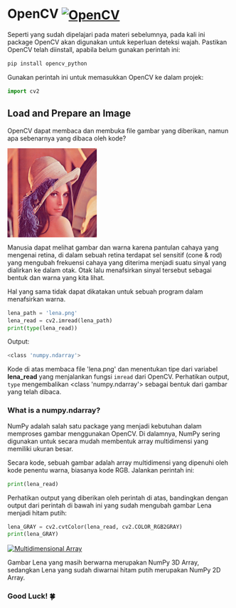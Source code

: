 # OpenCV [<img src="https://opencv1.b-cdn.net/wp-content/uploads/2022/05/logo.png" height="30em" align="center" alt="OpenCV" title="OpenCV Site"/>](https://opencv.org/)

Seperti yang sudah dipelajari pada materi sebelumnya, pada kali ini package OpenCV akan digunakan untuk keperluan deteksi wajah. Pastikan OpenCV telah diinstall, apabila belum gunakan perintah ini:

```bash
pip install opencv_python
```

Gunakan perintah ini untuk memasukkan OpenCV ke dalam projek:

```python
import cv2
```

## Load and Prepare an Image

OpenCV dapat membaca dan membuka file gambar yang diberikan, namun apa sebenarnya yang dibaca oleh kode?

<img src="lena.png" height="200em" align="center" alt="Lena" title="Lena"/>

Manusia dapat melihat gambar dan warna karena pantulan cahaya yang mengenai retina, di dalam sebuah retina terdapat sel sensitif (cone & rod) yang mengubah frekuensi cahaya yang diterima menjadi suatu sinyal yang dialirkan ke dalam otak. Otak lalu menafsirkan sinyal tersebut sebagai bentuk dan warna yang kita lihat.

Hal yang sama tidak dapat dikatakan untuk sebuah program dalam menafsirkan warna.

```python
lena_path = 'lena.png'
lena_read = cv2.imread(lena_path)
print(type(lena_read))
```

Output:

```bash
<class 'numpy.ndarray'>
```

Kode di atas membaca file 'lena.png' dan menentukan tipe dari variabel **lena_read** yang menjalankan fungsi `imread` dari OpenCV. Perhatikan output, `type` mengembalikan <class 'numpy.ndarray'> sebagai bentuk dari gambar yang telah dibaca.

### What is a numpy.ndarray?

NumPy adalah salah satu package yang menjadi kebutuhan dalam memproses gambar menggunakan OpenCV. Di dalamnya, NumPy sering digunakan untuk secara mudah membentuk array multidimensi yang memiliki ukuran besar.

Secara kode, sebuah gambar adalah array multidimensi yang dipenuhi oleh kode penentu warna, biasanya kode RGB. Jalankan perintah ini:

```python
print(lena_read)
```

Perhatikan output yang diberikan oleh perintah di atas, bandingkan dengan output dari perintah di bawah ini yang sudah mengubah gambar Lena menjadi hitam putih:

```python
lena_GRAY = cv2.cvtColor(lena_read, cv2.COLOR_RGB2GRAY)
print(lena_GRAY)
```

[<img src="https://i0.wp.com/indianaiproduction.com/wp-content/uploads/2019/06/NumPy-array.png?resize=640%2C307&ssl=1" height="200em" align="center" alt="Multidimensional Array" title="Multidimensional Array"/>](https://indianaiproduction.com/python-numpy-array/)

Gambar Lena yang masih berwarna merupakan NumPy 3D Array, sedangkan Lena yang sudah diwarnai hitam putih merupakan NumPy 2D Array.

### Good Luck! 🍀
